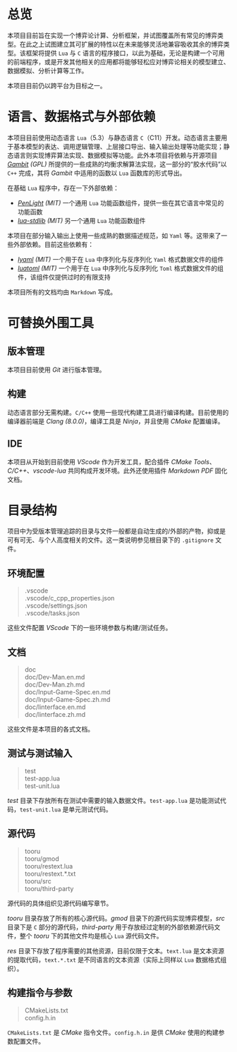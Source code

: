总览
===

本项目目前旨在实现一个博弈论计算、分析框架，并试图覆盖所有常见的博弈类型。在此之上试图建立其可扩展的特性以在未来能够灵活地兼容吸收其余的博弈类型。该框架将提供 `Lua` 与 `C` 语言的程序接口，以此为基础，无论是构建一个可用的前端程序，或是开发其他相关的应用都将能够轻松应对博弈论相关的模型建立、数据模拟、分析计算等工作。

本项目目前仍以跨平台为目标之一。

语言、数据格式与外部依赖
======

本项目目前使用动态语言 `Lua`（5.3）与静态语言 `C`（C11）开发。动态语言主要用于基本模型的表达、调用逻辑管理、上层接口导出、输入输出处理等功能实现；静态语言则实现博弈算法实现、数据模拟等功能。此外本项目将依赖与开源项目 _[Gambit](http://www.gambit-project.org/) (GPL)_ 所提供的一些成熟的均衡求解算法实现，这一部分的“胶水代码”以 `C++` 完成，其将 _Gambit_ 中适用的函数以 `Lua` 函数库的形式导出。

在基础 `Lua` 程序中，存在一下外部依赖：
* _[PenLight](https://github.com/stevedonovan/Penlight) (MIT)_ 一个通用 `Lua` 功能函数组件，提供一些在其它语言中常见的功能函数
* _[lua-stdlib](https://github.com/lua-stdlib/lua-stdlib) (MIT)_ 另一个通用 `Lua` 功能函数组件

本项目在部分输入输出上使用一些成熟的数据描述规范，如 `Yaml` 等。这带来了一些外部依赖。目前这些依赖有：
* _[lyaml](https://github.com/gvvaughan/lyaml) (MIT)_ 一个用于在 `Lua` 中序列化与反序列化 `Yaml` 格式数据文件的组件
* _[luatoml](https://github.com/Xiangsong-Guan/luatoml) (MIT)_ 一个用于在 `Lua` 中序列化与反序列化 `Toml` 格式数据文件的组件，该组件仅提供过时的有限支持

本项目所有的文档均由 `Markdown` 写成。

可替换外围工具
======

版本管理
------

本项目目前使用 _Git_ 进行版本管理。

构建
---

动态语言部分无需构建。`C/C++` 使用一些现代构建工具进行编译构建。目前使用的编译器前端是 _Clang (8.0.0)_，编译工具是 _Ninja_，并且使用 _CMake_ 配置编译。

IDE
---

本项目从开始到目前使用 _VScode_ 作为开发工具，配合插件 _CMake Tools_、_C/C++_、_vscode-lua_ 共同构成开发环境。此外还使用插件 _Markdown PDF_ 固化文档。

目录结构
======

项目中为受版本管理追踪的目录与文件一般都是自动生成的/外部的产物，抑或是可有可无、与个人高度相关的文件。这一类说明参见根目录下的 `.gitignore` 文件。

环境配置
------

> .vscode  
> .vscode/c_cpp_properties.json  
> .vscode/settings.json  
> .vscode/tasks.json

这些文件配置 _VScode_ 下的一些环境参数与构建/测试任务。

文档
----

> doc  
> doc/Dev-Man.en.md  
> doc/Dev-Man.zh.md  
> doc/Input-Game-Spec.en.md  
> doc/Input-Game-Spec.zh.md  
> doc/linterface.en.md  
> doc/linterface.zh.md

这些文件是本项目的各式文档。

测试与测试输入
------

> test  
> test-app.lua  
> test-unit.lua

_test_ 目录下存放所有在测试中需要的输入数据文件。`test-app.lua` 是功能测试代码，`test-unit.lua` 是单元测试代码。

源代码
-----

> tooru  
> tooru/gmod  
> tooru/restext.lua  
> tooru/restext.*.txt  
> tooru/src  
> tooru/third-party

源代码的具体组织见源代码编写章节。

_tooru_ 目录存放了所有的核心源代码。_gmod_ 目录下的源代码实现博弈模型，_src_ 目录下是 `C` 部分的源代码，_third-party_ 用于存放经过定制的外部依赖源代码文件，整个 _tooru_ 下的其他文件均是核心 `Lua` 源代码文件。

_res_ 目录下存放了程序需要的其他资源，目前仅限于文本。`text.lua` 是文本资源的提取代码，`text.*.txt` 是不同语言的文本资源（实际上同样以 `Lua` 数据格式组织）。

构建指令与参数
------------

> CMakeLists.txt  
> config.h.in

`CMakeLists.txt` 是 _CMake_ 指令文件。`config.h.in` 是供 _CMake_ 使用的构建参数配置文件。
